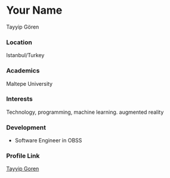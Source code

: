 # Your Name

Tayyip Gören

### Location

Istanbul/Turkey

### Academics

Maltepe University

### Interests

Technology, programming, machine learning. augmented reality

### Development

- Software Engineer in OBSS

### Profile Link

[Tayyip Goren](https://github.com/7tg)